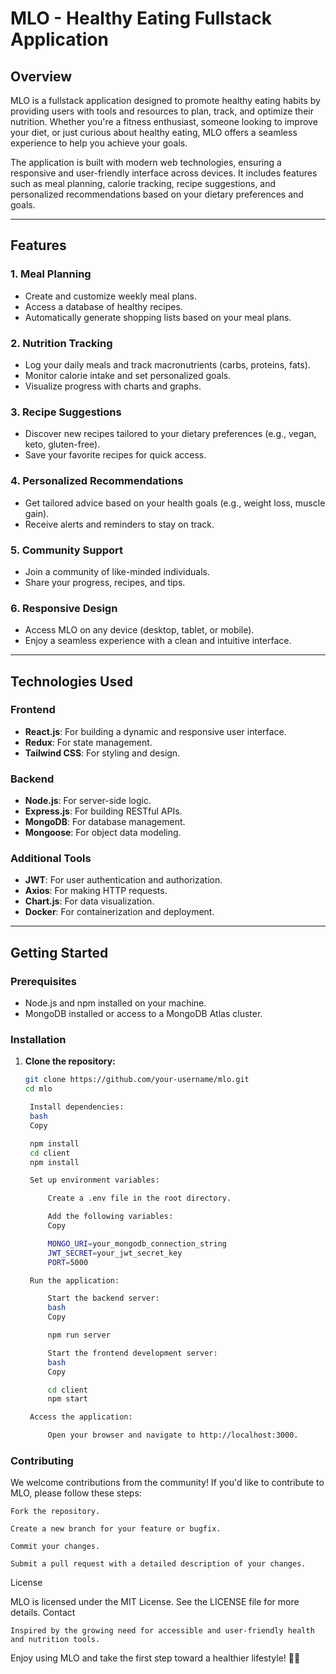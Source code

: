 # MLO - Healthy Eating Fullstack Application

## Overview

MLO is a fullstack application designed to promote healthy eating habits by providing users with tools and resources to plan, track, and optimize their nutrition. Whether you're a fitness enthusiast, someone looking to improve your diet, or just curious about healthy eating, MLO offers a seamless experience to help you achieve your goals.

The application is built with modern web technologies, ensuring a responsive and user-friendly interface across devices. It includes features such as meal planning, calorie tracking, recipe suggestions, and personalized recommendations based on your dietary preferences and goals.

---

## Features

### 1. **Meal Planning**
   - Create and customize weekly meal plans.
   - Access a database of healthy recipes.
   - Automatically generate shopping lists based on your meal plans.

### 2. **Nutrition Tracking**
   - Log your daily meals and track macronutrients (carbs, proteins, fats).
   - Monitor calorie intake and set personalized goals.
   - Visualize progress with charts and graphs.

### 3. **Recipe Suggestions**
   - Discover new recipes tailored to your dietary preferences (e.g., vegan, keto, gluten-free).
   - Save your favorite recipes for quick access.

### 4. **Personalized Recommendations**
   - Get tailored advice based on your health goals (e.g., weight loss, muscle gain).
   - Receive alerts and reminders to stay on track.

### 5. **Community Support**
   - Join a community of like-minded individuals.
   - Share your progress, recipes, and tips.

### 6. **Responsive Design**
   - Access MLO on any device (desktop, tablet, or mobile).
   - Enjoy a seamless experience with a clean and intuitive interface.

---

## Technologies Used

### Frontend
- **React.js**: For building a dynamic and responsive user interface.
- **Redux**: For state management.
- **Tailwind CSS**: For styling and design.

### Backend
- **Node.js**: For server-side logic.
- **Express.js**: For building RESTful APIs.
- **MongoDB**: For database management.
- **Mongoose**: For object data modeling.

### Additional Tools
- **JWT**: For user authentication and authorization.
- **Axios**: For making HTTP requests.
- **Chart.js**: For data visualization.
- **Docker**: For containerization and deployment.

---

## Getting Started

### Prerequisites
- Node.js and npm installed on your machine.
- MongoDB installed or access to a MongoDB Atlas cluster.

### Installation

1. **Clone the repository:**
   ```bash
   git clone https://github.com/your-username/mlo.git
   cd mlo

    Install dependencies:
    bash
    Copy

    npm install
    cd client
    npm install

    Set up environment variables:

        Create a .env file in the root directory.

        Add the following variables:
        Copy

        MONGO_URI=your_mongodb_connection_string
        JWT_SECRET=your_jwt_secret_key
        PORT=5000

    Run the application:

        Start the backend server:
        bash
        Copy

        npm run server

        Start the frontend development server:
        bash
        Copy

        cd client
        npm start

    Access the application:

        Open your browser and navigate to http://localhost:3000.

### Contributing

We welcome contributions from the community! If you'd like to contribute to MLO, please follow these steps:

    Fork the repository.

    Create a new branch for your feature or bugfix.

    Commit your changes.

    Submit a pull request with a detailed description of your changes.

License

MLO is licensed under the MIT License. See the LICENSE file for more details.
Contact

    Inspired by the growing need for accessible and user-friendly health and nutrition tools.

Enjoy using MLO and take the first step toward a healthier lifestyle! 🥗💪
